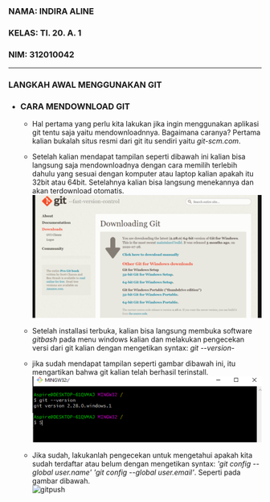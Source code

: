 ### NAMA: INDIRA ALINE

### KELAS: TI. 20. A. 1

### NIM: 312010042

___________________________________________________________________________________________________________________________________________________________________________________________________________________________________________________________________________________________________________________________________


### LANGKAH AWAL MENGGUNAKAN GIT

* ### CARA MENDOWNLOAD GIT
   - Hal pertama yang perlu kita lakukan jika ingin menggunakan aplikasi git tentu saja yaitu mendownloadnnya. Bagaimana caranya? Pertama kalian bukalah situs resmi dari git itu sendiri yaitu *git-scm.com*. <br>
  
   - Setelah kalian mendapat tampilan seperti dibawah ini kalian bisa langsung saja mendownloadnya dengan cara memilih terlebih dahulu yang sesuai dengan komputer atau laptop kalian apakah itu 32bit atau 64bit. Setelahnya kalian bisa langsung menekannya dan akan terdownload otomatis. <br>
   ![gitpush](Foto/downloadgit.png) <br>

   - Setelah installasi terbuka, kalian bisa langsung membuka software *gitbash* pada menu windows kalian dan melakukan pengecekan versi dari git kalian dengan mengetikan syntax: *git --version*- <br>
  
   - jika sudah mendapat tampilan seperti gambar dibawah ini, itu mengartikan bahwa git kalian telah berhasil terinstall. <br>
   ![gitpush](Foto/gitversion.png) <br>
    - Jika sudah, lakukanlah pengecekan untuk mengetahui apakah kita sudah terdaftar atau belum dengan mengetikan syntax: *'git config --global user.name'  'git config --global user.email'*. Seperti pada gambar dibawah. <br>
    ![gitpush](Foto/gitconfi.png) <br>
